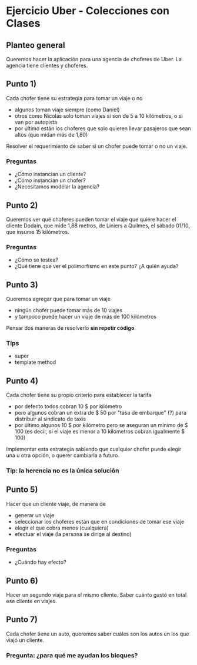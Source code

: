 
# Ejercicio Uber - Colecciones con Clases

## Planteo general
Queremos hacer la aplicación para una agencia de choferes de Uber.
La agencia tiene clientes y choferes.

## Punto 1)
Cada chofer tiene su estrategia para tomar un viaje o no

* algunos toman viaje siempre (como Daniel)
* otros como Nicolás solo toman viajes si son de 5 a 10 kilómetros, o si van por autopista 
* por último están los choferes que solo quieren llevar pasajeros que sean altos (que midan más de 1,80)

Resolver el requerimiento de saber si un chofer puede tomar o no un viaje.

### Preguntas

* ¿Cómo instancian un cliente?
* ¿Cómo instancian un chofer?
* ¿Necesitamos modelar la agencia?

## Punto 2) 
Queremos ver qué choferes pueden tomar el viaje que quiere hacer el cliente Dodain, que mide 1,88 metros, de Liniers a Quilmes, el sábado 01/10, que insume 15 kilómetros.

### Preguntas
* ¿Cómo se testea?
* ¿Qué tiene que ver el polimorfismo en este punto? ¿A quién ayuda?

## Punto 3)
Queremos agregar que para tomar un viaje

* ningún chofer puede tomar más de 10 viajes
* y tampoco puede hacer un viaje de más de 100 kilómetros

Pensar dos maneras de resolverlo **sin repetir código**.

### Tips

* super
* template method

## Punto 4) 
Cada chofer tiene su propio criterio para establecer la tarifa

* por defecto todos cobran 10 $ por kilómetro
* pero algunos cobran un extra de $ 50 por "tasa de embarque" (?) para distribuir al sindicato de taxis
* por último algunos 10 $ por kilómetro pero se aseguran un mínimo de $ 100 (es decir, si el viaje es menor a 10 kilómetros cobran igualmente $ 100)

Implementar esta estrategia sabiendo que cualquier chofer puede elegir una u otra opción, o querer cambiarla a futuro.

### Tip: la herencia no es la única solución

## Punto 5) 
Hacer que un cliente viaje, de manera de 

* generar un viaje
* seleccionar los choferes están que en condiciones de tomar ese viaje 
* elegir el que cobra menos (cualquiera)
* efectuar el viaje (la persona se dirige al destino)

### Preguntas

* ¿Cuándo hay efecto?

## Punto 6)
Hacer un segundo viaje para el mismo cliente.
Saber cuánto gastó en total ese cliente en viajes.

## Punto 7)
Cada chofer tiene un auto, queremos saber cuáles son los autos en los que viajó un cliente.

### Pregunta: ¿para qué me ayudan los bloques?
